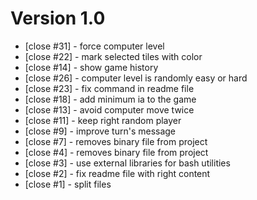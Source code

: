 # Version 1.0

 - [close #31] - force computer level
 - [close #22] - mark selected tiles with color
 - [close #14] - show game history
 - [close #26] - computer level is randomly easy or hard
 - [close #23] - fix command in readme file
 - [close #18] - add minimum ia to the game
 - [close #13] - avoid computer move twice
 - [close #11] - keep right random player
 - [close #9] - improve turn's message
 - [close #7] - removes binary file from project
 - [close #4] - removes binary file from project
 - [close #3] - use external libraries for bash utilities
 - [close #2] - fix readme file with right content
 - [close #1] - split files
